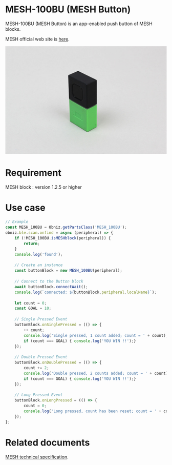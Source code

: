 # MESH-100BU (MESH Button)
MESH-100BU (MESH Button) is an app-enabled push button of MESH blocks.

MESH official web site is [here](https://meshprj.com/).

![](./image.jpg)

# Requirement
MESH block : version 1.2.5 or higher

# Use case

```javascript
// Example
const MESH_100BU = Obniz.getPartsClass('MESH_100BU');
obniz.ble.scan.onfind = async (peripheral) => {
    if (!MESH_100BU.isMESHblock(peripheral)) {
        return;
    }
    console.log('found');

    // Create an instance
    const buttonBlock = new MESH_100BU(peripheral);

    // Connect to the Button block
    await buttonBlock.connectWait();
    console.log(`connected: ${buttonBlock.peripheral.localName}`);
    
    let count = 0;
    const GOAL = 10;
    
    // Single Pressed Event
    buttonBlock.onSinglePressed = (() => {
        ++ count;
        console.log('Single pressed, 1 count added; count = ' + count);
        if (count === GOAL) { console.log('YOU WIN !!');}
    });
    
    // Double Pressed Event
    buttonBlock.onDoublePressed = (() => {
        count += 2;
        console.log('Double pressed, 2 counts added; count = ' + count);
        if (count === GOAL) { console.log('YOU WIN !!');}
    });
    
    // Long Pressed Event
    buttonBlock.onLongPressed = (() => {
        count = 0;
        console.log('Long pressed, count has been reset; count = ' + count);
    });
};

```

# Related documents
[MESH technical specification](https://developer.meshprj.com/).
